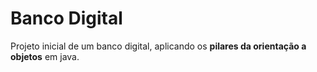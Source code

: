 <h1>Banco Digital</h1>

<p>Projeto inicial de um banco digital, aplicando os <strong>pilares da orientação a objetos</strong> em java.</p>
